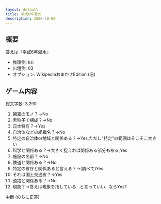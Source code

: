 ```yaml
---
layout: default
title: 平成6年渇水
description: 2020-10-09
---
```


## 概要

答えは『[平成6年渇水](https://ja.wikipedia.org/wiki/%E5%B9%B3%E6%88%906%E5%B9%B4%E6%B8%87%E6%B0%B4)』

- 推理側: ksi
- 出題側: 03
- オプション: WikipediaおまかせEdition (旧)

## ゲーム内容

総文字数: 3,290

1. 架空のモノ？→No
2. 素粒子で構成？→No
3. 日本特有？→Yes
4. 自治体などの組織名？→No
5. 特定の自治体or地域と関係ある？→Yes,ただし"特定"の範囲はそこそこ大きい
6. 科学と関係ある？→大きく捉えれば関係ある部分もある,Yes
7. 施設の名前？→No
8. 鉄道と関係ある？→No
9. 特定の省庁と関係あると言える？→(調べて)Yes
10. それは国土交通省？→Yes
11. 道路と関係ある？→No
12. 現象？→答えは現象を指している…と言っていい…ならYes?

中断 (のちに正答)
